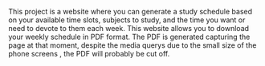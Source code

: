 This project is a website where you can generate a study schedule based on your available time slots, subjects to study, and the time you want or need to devote to them each week. This website allows you to download your weekly schedule in PDF format.
The PDF is generated capturing the page at that moment, despite the media querys due to the small size of the phone screens , the PDF will probably be cut off.
